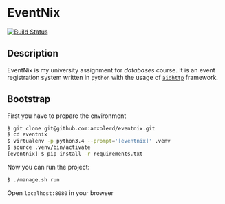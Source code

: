 # EventNix

[![Build Status](https://travis-ci.org/anxolerd/eventnix.svg?branch=master)](https://travis-ci.org/anxolerd/eventnix)

## Description
EventNix is my university assignment for _databases_ course.
It is an event registration system written in `python` with the usage of [`aiohttp`](http://aiohttp.readthedocs.org/en/stable/) framework.

## Bootstrap

First you have to prepare the environment
```bash
$ git clone git@github.com:anxolerd/eventnix.git
$ cd eventnix
$ virtualenv -p python3.4 --prompt='[eventnix]' .venv
$ source .venv/bin/activate
[eventnix] $ pip install -r requirements.txt
```

Now you can run the project:
```bash
$ ./manage.sh run
```

Open `localhost:8080` in your browser
